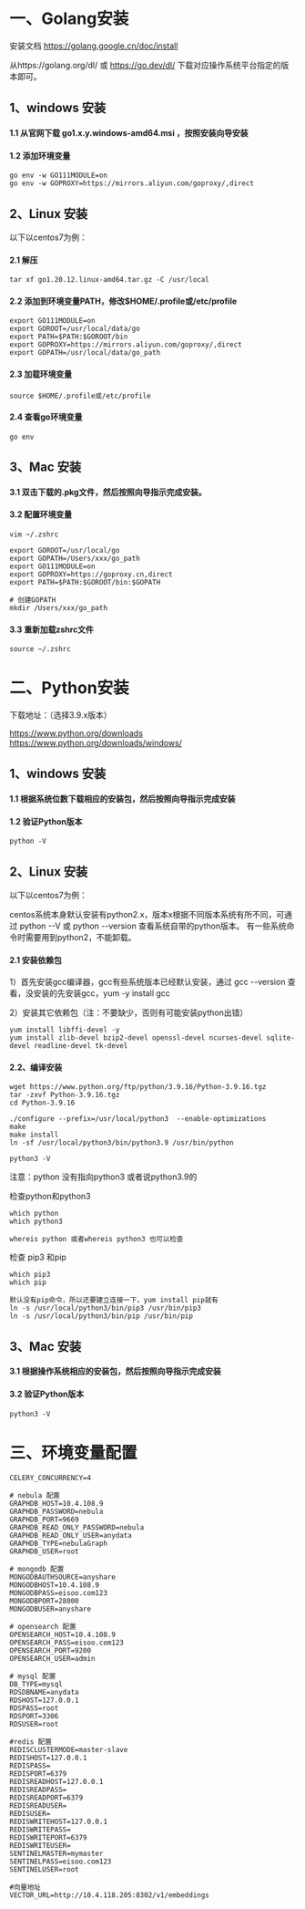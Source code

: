 # 一、Golang安装
安装文档 https://golang.google.cn/doc/install

从https://golang.org/dl/ 或 https://go.dev/dl/ 下载对应操作系统平台指定的版本即可。

## 1、windows 安装
#### 1.1 从官网下载 go1.x.y.windows-amd64.msi ，按照安装向导安装

#### 1.2 添加环境变量
```
go env -w GO111MODULE=on
go env -w GOPROXY=https://mirrors.aliyun.com/goproxy/,direct
```

## 2、Linux 安装
以下以centos7为例：

#### 2.1 解压
```
tar xf go1.20.12.linux-amd64.tar.gz -C /usr/local
```

#### 2.2 添加到环境变量PATH，修改$HOME/.profile或/etc/profile
```
export GO111MODULE=on
export GOROOT=/usr/local/data/go
export PATH=$PATH:$GOROOT/bin
export GOPROXY=https://mirrors.aliyun.com/goproxy/,direct
export GOPATH=/usr/local/data/go_path
```

#### 2.3 加载环境变量
```
source $HOME/.profile或/etc/profile
```
#### 2.4 查看go环境变量
```
go env
```
## 3、Mac 安装
#### 3.1 双击下载的.pkg文件，然后按照向导指示完成安装。
#### 3.2 配置环境变量
```
vim ~/.zshrc

export GOROOT=/usr/local/go
export GOPATH=/Users/xxx/go_path
export GO111MODULE=on
export GOPROXY=https://goproxy.cn,direct
export PATH=$PATH:$GOROOT/bin:$GOPATH

# 创建GOPATH
mkdir /Users/xxx/go_path
```
#### 3.3 重新加载zshrc文件
```
source ~/.zshrc
```
# 二、Python安装
下载地址：（选择3.9.x版本）

https://www.python.org/downloads
https://www.python.org/downloads/windows/

## 1、windows 安装
#### 1.1 根据系统位数下载相应的安装包，然后按照向导指示完成安装
#### 1.2 验证Python版本
```
python -V
```
## 2、Linux 安装
以下以centos7为例：

centos系统本身默认安装有python2.x，版本x根据不同版本系统有所不同，可通过 python --V 或 python --version 查看系统自带的python版本。
有一些系统命令时需要用到python2，不能卸载。
#### 2.1 安装依赖包

1）首先安装gcc编译器，gcc有些系统版本已经默认安装，通过  gcc --version  查看，没安装的先安装gcc，yum -y install gcc

2）安装其它依赖包（注：不要缺少，否则有可能安装python出错）
```
yum install libffi-devel -y
yum install zlib-devel bzip2-devel openssl-devel ncurses-devel sqlite-devel readline-devel tk-devel
```
#### 2.2、编译安装 
```
wget https://www.python.org/ftp/python/3.9.16/Python-3.9.16.tgz
tar -zxvf Python-3.9.16.tgz
cd Python-3.9.16

./configure --prefix=/usr/local/python3  --enable-optimizations
make 
make install
ln -sf /usr/local/python3/bin/python3.9 /usr/bin/python
 
python3 -V
```
注意：python 没有指向python3 或者说python3.9的

检查python和python3
```
which python
which python3

whereis python 或者whereis python3 也可以检查
```
检查 pip3 和pip
```
which pip3 
which pip

默认没有pip命令，所以还要建立连接一下，yum install pip就有
ln -s /usr/local/python3/bin/pip3 /usr/bin/pip3
ln -s /usr/local/python3/bin/pip /usr/bin/pip
```
## 3、Mac 安装
#### 3.1 根据操作系统相应的安装包，然后按照向导指示完成安装
#### 3.2 验证Python版本
```
python3 -V
```
# 三、环境变量配置
```
CELERY_CONCURRENCY=4

# nebula 配置
GRAPHDB_HOST=10.4.108.9
GRAPHDB_PASSWORD=nebula
GRAPHDB_PORT=9669
GRAPHDB_READ_ONLY_PASSWORD=nebula
GRAPHDB_READ_ONLY_USER=anydata
GRAPHDB_TYPE=nebulaGraph
GRAPHDB_USER=root

# mongodb 配置
MONGODBAUTHSOURCE=anyshare
MONGODBHOST=10.4.108.9
MONGODBPASS=eisoo.com123
MONGODBPORT=28000
MONGODBUSER=anyshare

# opensearch 配置
OPENSEARCH_HOST=10.4.108.9
OPENSEARCH_PASS=eisoo.com123
OPENSEARCH_PORT=9200
OPENSEARCH_USER=admin

# mysql 配置
DB_TYPE=mysql
RDSDBNAME=anydata
RDSHOST=127.0.0.1
RDSPASS=root
RDSPORT=3306
RDSUSER=root

#redis 配置
REDISCLUSTERMODE=master-slave
REDISHOST=127.0.0.1
REDISPASS=
REDISPORT=6379
REDISREADHOST=127.0.0.1
REDISREADPASS=
REDISREADPORT=6379
REDISREADUSER=
REDISUSER=
REDISWRITEHOST=127.0.0.1
REDISWRITEPASS=
REDISWRITEPORT=6379
REDISWRITEUSER=
SENTINELMASTER=mymaster
SENTINELPASS=eisoo.com123
SENTINELUSER=root

#向量地址
VECTOR_URL=http://10.4.118.205:8302/v1/embeddings
```